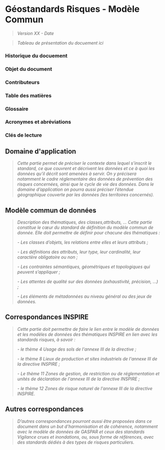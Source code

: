 # Géostandards Risques - Modèle Commun

> *Version XX - Date*

> *Tableau de présentation du docuement ici*



### Historique du docuement


### Objet du document


### Contributeurs


### Table des matières



### Glossaire


### Acronymes et abréviations



### Clés de lecture



## Domaine d'application

> *Cette partie permet de préciser le contexte dans lequel s’inscrit le standard, ce que couvrent et décrivent les données et ce à quoi les données qu’il décrit sont amenées à servir. On y précisera notamment le cadre réglementaire des données de prévention des risques concernées, ainsi que le cycle de vie des données. Dans le domaine d’application on pourra aussi préciser l’étendue géographique couverte par les données (les territoires concernés).*


## Modèle commun de données

> *Description des thématiques, des classes,attributs, ...*
> *Cette partie constitue le cœur du standard de définition du modèle commun de donnée. Elle doit permettre de définir pour chacune des thématiques :*
> 
> *- Les classes d’objets, les relations entre elles et leurs attributs ;* 
> 
> *- Les définitions des attributs, leur type, leur cardinalité, leur caractère obligatoire ou non ;*
>
> *- Les contraintes sémantiques, géométriques et topologiques qui peuvent s’appliquer ;*
>
> *- Les attentes de qualité sur des données (exhaustivité, précision, …) ;*
>
> *- Les éléments de métadonnées au niveau général ou des jeux de données.*

## Correspondances INSPIRE

> *Cette partie doit permettre de faire le lien entre le modèle de données et les modèles de données des thématiques INSPIRE en lien avec les standards risques, à savoir :*
> 
> *- le thème 4 Usage des sols de l'annexe III de la directive ;*
>
> *- le thème 8 Lieux de production et sites industriels de l'annexe III de la directive INSPIRE ;*
>
> *- Le thème 11 Zones de gestion, de restriction ou de réglementation et unités de déclaration de l'annexe III de la directive INSPIRE ;*
>
> *- le thème 12 Zones de risque naturel de l'annexe III de la directive INSPIRE.*

## Autres correspondances

> *D’autres correspondances pourront aussi être proposées dans ce document dans un but d’harmonisation et de cohérence, notamment avec le modèle de données de GASPAR et ceux des standards Vigilance crues et inondations, ou, sous forme de références, avec des standards dédiés à des types de risques particuliers.*
